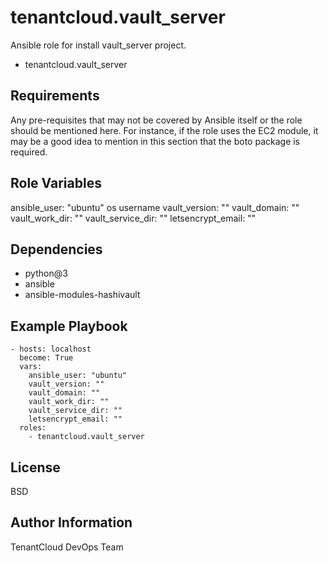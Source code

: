 tenantcloud.vault_server
=========

Ansible role for install vault_server project.

  - tenantcloud.vault_server

Requirements
------------

Any pre-requisites that may not be covered by Ansible itself or the role should be mentioned here. For instance, if the role uses the EC2 module, it may be a good idea to mention in this section that the boto package is required.

Role Variables
--------------

ansible_user: "ubuntu" os username
vault_version: ""
vault_domain: ""
vault_work_dir: ""
vault_service_dir: ""
letsencrypt_email: ""

Dependencies
------------

- python@3
- ansible
- ansible-modules-hashivault
  
Example Playbook
----------------

    - hosts: localhost
      become: True
      vars:
        ansible_user: "ubuntu"
        vault_version: ""
        vault_domain: ""
        vault_work_dir: ""
        vault_service_dir: ""
        letsencrypt_email: ""
      roles:
        - tenantcloud.vault_server

License
-------

BSD

Author Information
------------------

TenantCloud DevOps Team
